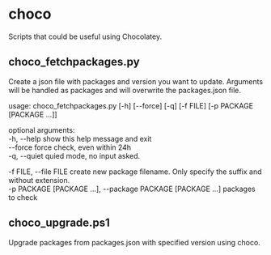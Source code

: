 # choco
Scripts that could be useful using Chocolatey.

## choco_fetchpackages.py
Create a json file with packages and version you want to update. Arguments will be handled as packages and will overwrite the packages.json file.

usage: choco_fetchpackages.py [-h] [--force] [-q] [-f FILE] [-p PACKAGE [PACKAGE ...]]

optional arguments:  
-h, --help            show this help message and exit  
--force               force check, even within 24h  
-q, --quiet           quied mode, no input asked.  

-f FILE, --file FILE  create new package filename. Only specify the suffix and without extension.  
-p PACKAGE [PACKAGE ...], --package PACKAGE [PACKAGE ...]  packages to check

## choco_upgrade.ps1
Upgrade packages from packages.json with specified version using choco.
